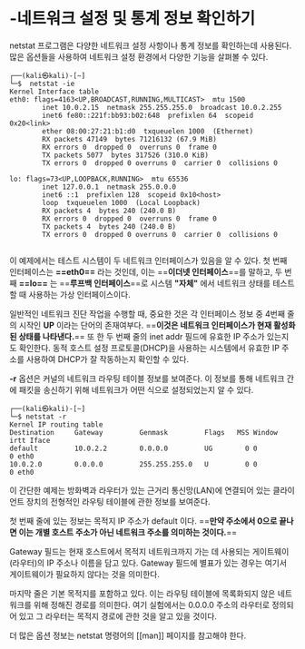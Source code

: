 

# -네트워크 설정 및 통계 정보 확인하기

netstat 프로그램은 다양한 네트워크 설정 사항이나 통계 정보를 확인하는데 사용된다. 많은 옵션들을 사용하여 네트워크 설정 환경에서 다양한 기능을 살펴볼 수 있다.


``` shell
┌──(kali㉿kali)-[~]
└─$  netstat -ie
Kernel Interface table
eth0: flags=4163<UP,BROADCAST,RUNNING,MULTICAST>  mtu 1500
        inet 10.0.2.15  netmask 255.255.255.0  broadcast 10.0.2.255
        inet6 fe80::221f:bb93:b02:648  prefixlen 64  scopeid 0x20<link>
        ether 08:00:27:21:b1:d0  txqueuelen 1000  (Ethernet)
        RX packets 47149  bytes 71216132 (67.9 MiB)
        RX errors 0  dropped 0  overruns 0  frame 0
        TX packets 5077  bytes 317526 (310.0 KiB)
        TX errors 0  dropped 0 overruns 0  carrier 0  collisions 0

lo: flags=73<UP,LOOPBACK,RUNNING>  mtu 65536
        inet 127.0.0.1  netmask 255.0.0.0
        inet6 ::1  prefixlen 128  scopeid 0x10<host>
        loop  txqueuelen 1000  (Local Loopback)
        RX packets 4  bytes 240 (240.0 B)
        RX errors 0  dropped 0  overruns 0  frame 0
        TX packets 4  bytes 240 (240.0 B)
        TX errors 0  dropped 0 overruns 0  carrier 0  collisions 0


```

이 예제에서는 테스트 시스템이 두 네트워크 인터페이스가 있음을 알 수 있다. 첫 번째 인터페이스는 **==eth0==** 라는 것인데, 이는 ==**이더넷 인터페이스**==를 말하고, 두 번째 **==lo==** 는 ==**루프백 인터페이스**==로 시스템 **"자체"** 에서 네트워크 상태를 테스트할 때 사용하는 가상 인터페이스이다.

일반적인 네트워크 진단 작업을 수행할 때, 중요한 것은 각 인터페이스 정보 중 4번째 줄의 시작인 **UP** 이라는 단어의 존재여부다. ==**이것은 네트워크 인터페이스가 현재 활성화된 상태를 나타낸다.**== 또 한 두 번째 줄의 inet addr 필드에 유효한 IP 주소가 있는지도 확인한다. 동적 호스트 설정 프로토콜(DHCP)을 사용하는 시스템에서 유효한 IP 주소를 사용하여 DHCP가 잘 작동하는지 확인할 수 있다.


**-r** 옵션은 커널의 네트워크 라우팅 테이블 정보를 보여준다. 이 정보를 통해 네트워크 간에 패킷을 송신하기 위해 네트워크가 어떤 식으로 설정되었는지 알 수 있다.


``` shell
┌──(kali㉿kali)-[~]
└─$ netstat -r 
Kernel IP routing table
Destination     Gateway         Genmask         Flags   MSS Window  irtt Iface
default         10.0.2.2        0.0.0.0         UG        0 0          0 eth0
10.0.2.0        0.0.0.0         255.255.255.0   U         0 0          0 eth0

```

이 간단한 예제는 방화벽과 라우터가 있는 근거리 통신망(LAN)에 연결되어 있는 클라이언트 장치의 전형적인 라우팅 테이블에 관한 정보를 보여준다. 

첫 번째 줄에 있는 정보는 목적지 IP 주소가 default 이다. ==**만약 주소에서 0으로 끝나면 이는 개별 호스트 주소가 아닌 네트워크 주소를 의미하는 것이다.**==

Gateway 필드는 현재 호스트에서 목적지 네트워크까지 가는 데 사용되는 게이트웨이(라우터)의 IP 주소나 이름을 담고 있다. Gateway 필드에 별표가 있는 경우는 여기서 게이트웨이가 필요하지 않다는 것을 의미한다.

마지막 줄은 기본 목적지를 포함하고 있다. 이는 라우팅 테이블에 목록화되지 않은 네트워크를 위해 정해진 경로를 의미한다. 여기 실험에서는 0.0.0.0 주소의 라우터로 정의되어 있고 그 라우터는 목적지 경로에 관한 것을 알고 있을 것이다.

더 많은 옵션 정보는 netstat 명령어의 [[man]] 페이지를 참고해야 한다.

